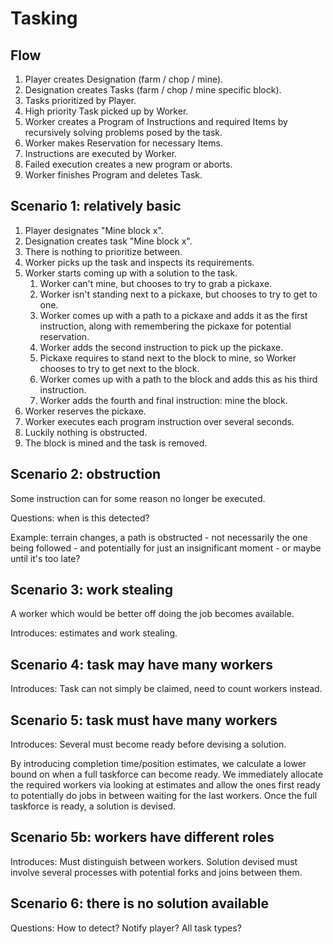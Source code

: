 # Tasking

## Flow

1. Player creates Designation (farm / chop / mine).
1. Designation creates Tasks (farm / chop / mine specific block).
1. Tasks prioritized by Player.
1. High priority Task picked up by Worker.
1. Worker creates a Program of Instructions and required Items by recursively solving problems posed by the task.
1. Worker makes Reservation for necessary Items.
1. Instructions are executed by Worker.
1. Failed execution creates a new program or aborts.
1. Worker finishes Program and deletes Task.

## Scenario 1: relatively basic

1. Player designates "Mine block x".
1. Designation creates task "Mine block x".
1. There is nothing to prioritize between.
1. Worker picks up the task and inspects its requirements.
1. Worker starts coming up with a solution to the task.
    1. Worker can't mine, but chooses to try to grab a pickaxe.
    1. Worker isn't standing next to a pickaxe, but chooses to try to get to one.
    1. Worker comes up with a path to a pickaxe and adds it as the first instruction, along with remembering the pickaxe for potential reservation.
    1. Worker adds the second instruction to pick up the pickaxe.
    1. Pickaxe requires to stand next to the block to mine, so Worker chooses to try to get next to the block.
    1. Worker comes up with a path to the block and adds this as his third instruction.
    1. Worker adds the fourth and final instruction: mine the block.
1. Worker reserves the pickaxe.
1. Worker executes each program instruction over several seconds.
1. Luckily nothing is obstructed.
1. The block is mined and the task is removed.

## Scenario 2: obstruction

Some instruction can for some reason no longer be executed.

Questions: when is this detected?

Example: terrain changes, a path is obstructed - not necessarily the one being followed - and potentially for just an insignificant moment - or maybe until it's too late?

## Scenario 3: work stealing

A worker which would be better off doing the job becomes available.

Introduces: estimates and work stealing.

## Scenario 4: task may have many workers

Introduces: Task can not simply be claimed, need to count workers instead.

## Scenario 5: task must have many workers

Introduces: Several must become ready before devising a solution.

By introducing completion time/position estimates, we calculate a lower bound on when a full taskforce can become ready. We immediately allocate the required workers via looking at estimates and allow the ones first ready to potentially do jobs in between waiting for the last workers. Once the full taskforce is ready, a solution is devised.

## Scenario 5b: workers have different roles

Introduces: Must distinguish between workers. Solution devised must involve several processes with potential forks and joins between them.

## Scenario 6: there is no solution available

Questions: How to detect? Notify player? All task types?

<!-- ## Tasking Scenario 2 - collaboration

- Player wants to "build this big thing"
- (minimum) 1 dwarf with hammer needs to go build it
- it needs hammer
- it should be "close by"
- select the best of the following
  - distance to closest dwarf wielding a hammer (if there is one)
  - distance between closest hammer + its closest dwarf

-->
